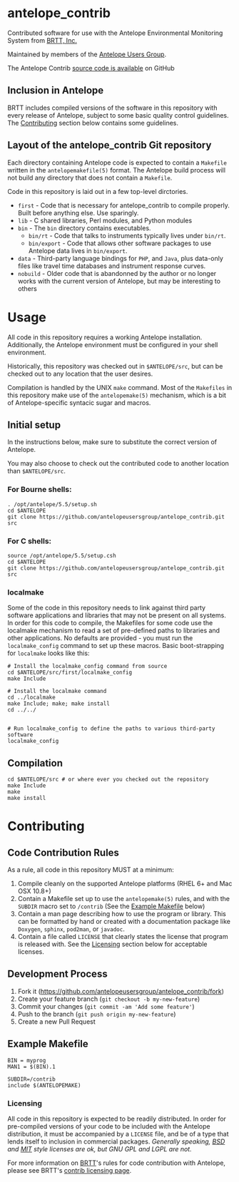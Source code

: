 antelope_contrib
================

Contributed software for use with the Antelope Environmental Monitoring
System from [BRTT, Inc.][brtt]

Maintained by members of the [Antelope Users Group][aug].

The Antelope Contrib [source code is available][repo] on GitHub

  [brtt]: http://www.brtt.com
  [aug]: http://www.antelopeusersgroup.org
  [repo]: http://github.com/antelopeusersgroup/antelope_contrib

Inclusion in Antelope
---------------------

BRTT includes compiled versions of the software in this repository with every
release of Antelope, subject to some basic quality control guidelines. The
[Contributing](#contributing) section below contains some guidelines.


Layout of the antelope\_contrib Git repository
-------------------------

Each directory containing Antelope code is expected to contain a `Makefile`
written in the `antelopemakefile(5)` format. The Antelope build process will
not build any directory that does not contain a `Makefile`.

Code in this repository is laid out in a few top-level dirctories.

* `first` - Code that is necessary for antelope\_contrib to compile properly.
  Built before anything else. Use sparingly.
* `lib` - C shared libraries, Perl modules, and Python modules
* `bin` - The `bin` directory contains executables.
  * `bin/rt` - Code that talks to instruments typically lives under `bin/rt`.
  * `bin/export` - Code that allows other software packages to use Antelope data lives in
    `bin/export`.
* `data` - Third-party language bindings for `PHP`, and `Java`, plus data-only
  files like travel time databases and instrument response curves.
* `nobuild` - Older code that is abandonned by the author or no longer works with the
  current version of Antelope, but may be interesting to others

Usage
=====

All code in this repository requires a working Antelope installation.
Additionally, the Antelope environment must be configured in your shell
environment.

Historically, this repository was checked out in `$ANTELOPE/src`, but can be
checked out to any location that the user desires.

Compilation is handled by the UNIX `make` command. Most of the `Makefiles` in
this repository make use of the `antelopemake(5)` mechanism, which is a bit of
Antelope-specific syntacic sugar and macros.

Initial setup
-------------

In the instructions below, make sure to substitute the correct version of
Antelope.

You may also choose to check out the contributed code to another location than
`$ANTELOPE/src`.

### For Bourne shells:

    . /opt/antelope/5.5/setup.sh
    cd $ANTELOPE
    git clone https://github.com/antelopeusersgroup/antelope_contrib.git src

### For C shells:

    source /opt/antelope/5.5/setup.csh
    cd $ANTELOPE
    git clone https://github.com/antelopeusersgroup/antelope_contrib.git src

### localmake

Some of the code in this repository needs to link against third party software
applications and libraries that may not be present on all systems. In order for
this code to compile, the Makefiles for some code use the localmake mechanism
to read a set of pre-defined paths to libraries and other applications. No
defaults are provided - you must run the `localmake_config` command to set up
these macros. Basic boot-strapping for `localmake` looks like this:

    # Install the localmake_config command from source
    cd $ANTELOPE/src/first/localmake_config
    make Include

    # Install the localmake command
    cd ../localmake
    make Include; make; make install
    cd ../../


    # Run localmake_config to define the paths to various third-party software
    localmake_config


Compilation
-----------

    cd $ANTELOPE/src # or where ever you checked out the repository
    make Include
    make
    make install

Contributing
============

Code Contribution Rules
-----------------------

As a rule, all code in this repository MUST at a minimum:

1. Compile cleanly on the supported Antelope platforms (RHEL 6+ and Mac OSX
   10.8+)
2. Contain a Makefile set up to use the `antelopemake(5)` rules, and with the
   `SUBDIR` macro set to `/contrib` (See the [Example
   Makefile](#example-makefile) below)
3. Contain a man page describing how to use the program or library. This can be
   formatted by hand or created with a documentation package like `Doxygen`,
   `sphinx`, `pod2man`, or `javadoc`.
4. Contain a file called `LICENSE` that clearly states the license that program
   is released with. See the [Licensing](#licensing) section below for
   acceptable licenses.

Development Process
-------------------

1. Fork it (https://github.com/antelopeusersgroup/antelope_contrib/fork)
2. Create your feature branch (`git checkout -b my-new-feature`)
3. Commit your changes (`git commit -am 'Add some feature'`)
4. Push to the branch (`git push origin my-new-feature`)
5. Create a new Pull Request

Example Makefile
----------------

```
BIN = myprog
MAN1 = $(BIN).1

SUBDIR=/contrib
include $(ANTELOPEMAKE)
```

<h3 id="licensing">Licensing</h3>

All code in this repository is expected to be readily distributed. In order for
pre-compiled versions of your code to be included with the Antelope
distribution, it must be accompanied by a `LICENSE` file, and be of a type that
lends itself to inclusion in commercial packages. *Generally speaking,
[BSD][bsd2clause] and [MIT][mitlicense] style licenses are ok, but GNU GPL
and LGPL are not.*

For more information on [BRTT][brtt]'s rules for code contribution with Antelope, please see
BRTT's [contrib licensing page][contrib-lic].

  [contrib-lic]: http://www.brtt.com/contrib_software.html
  [bsd2clause]: https://opensource.org/licenses/BSD-2-Clause
  [mitlicense]: https://opensource.org/licenses/MIT
